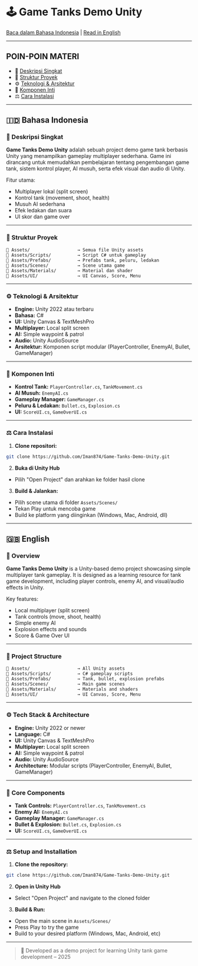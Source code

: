 # 🕹️ Game Tanks Demo Unity

[Baca dalam Bahasa Indonesia](#bahasa-indonesia) | [Read in English](#english)

---

## POIN-POIN MATERI

* 📜 [Deskripsi Singkat](#deskripsi-singkat)
* 🧰 [Struktur Proyek](#struktur-proyek)
* ⚙️ [Teknologi & Arsitektur](#teknologi--arsitektur)
* 📆 [Komponen Inti](#komponen-inti)
* ⚖️ [Cara Instalasi](#cara-instalasi)

---

<a name="bahasa-indonesia"></a>

## 🇮🇩 Bahasa Indonesia

<a name="deskripsi-singkat"></a>

### 📜 Deskripsi Singkat

**Game Tanks Demo Unity** adalah sebuah project demo game tank berbasis Unity yang menampilkan gameplay multiplayer sederhana. Game ini dirancang untuk memudahkan pembelajaran tentang pengembangan game tank, sistem kontrol player, AI musuh, serta efek visual dan audio di Unity.

Fitur utama:
* Multiplayer lokal (split screen)
* Kontrol tank (movement, shoot, health)
* Musuh AI sederhana
* Efek ledakan dan suara
* UI skor dan game over

---

<a name="struktur-proyek"></a>

### 🧰 Struktur Proyek

```
📁 Assets/                  → Semua file Unity assets
📁 Assets/Scripts/          → Script C# untuk gameplay
📁 Assets/Prefabs/          → Prefabs tank, peluru, ledakan
📁 Assets/Scenes/           → Scene utama game
📁 Assets/Materials/        → Material dan shader
📁 Assets/UI/               → UI Canvas, Score, Menu
```

---

<a name="teknologi--arsitektur"></a>

### ⚙️ Teknologi & Arsitektur

* **Engine:** Unity 2022 atau terbaru
* **Bahasa:** C#
* **UI:** Unity Canvas & TextMeshPro
* **Multiplayer:** Local split screen
* **AI:** Simple waypoint & patrol
* **Audio:** Unity AudioSource
* **Arsitektur:** Komponen script modular (PlayerController, EnemyAI, Bullet, GameManager)

---

<a name="komponen-inti"></a>

### 📆 Komponen Inti

* **Kontrol Tank:** `PlayerController.cs`, `TankMovement.cs`
* **AI Musuh:** `EnemyAI.cs`
* **Gameplay Manager:** `GameManager.cs`
* **Peluru & Ledakan:** `Bullet.cs`, `Explosion.cs`
* **UI:** `ScoreUI.cs`, `GameOverUI.cs`

---

<a name="cara-instalasi"></a>

### ⚖️ Cara Instalasi

1. **Clone repositori:**

```bash
git clone https://github.com/Iman874/Game-Tanks-Demo-Unity.git
```

2. **Buka di Unity Hub**

* Pilih "Open Project" dan arahkan ke folder hasil clone

3. **Build & Jalankan:**

* Pilih scene utama di folder `Assets/Scenes/`
* Tekan Play untuk mencoba game
* Build ke platform yang diinginkan (Windows, Mac, Android, dll)

---

<a name="english"></a>

## 🇬🇧 English

<a name="deskripsi-singkat"></a>

### 📜 Overview

**Game Tanks Demo Unity** is a Unity-based demo project showcasing simple multiplayer tank gameplay. It is designed as a learning resource for tank game development, including player controls, enemy AI, and visual/audio effects in Unity.

Key features:
* Local multiplayer (split screen)
* Tank controls (move, shoot, health)
* Simple enemy AI
* Explosion effects and sounds
* Score & Game Over UI

---

<a name="struktur-proyek"></a>

### 🧰 Project Structure

```
📁 Assets/                  → All Unity assets
📁 Assets/Scripts/          → C# gameplay scripts
📁 Assets/Prefabs/          → Tank, bullet, explosion prefabs
📁 Assets/Scenes/           → Main game scenes
📁 Assets/Materials/        → Materials and shaders
📁 Assets/UI/               → UI Canvas, Score, Menu
```

---

<a name="teknologi--arsitektur"></a>

### ⚙️ Tech Stack & Architecture

* **Engine:** Unity 2022 or newer
* **Language:** C#
* **UI:** Unity Canvas & TextMeshPro
* **Multiplayer:** Local split screen
* **AI:** Simple waypoint & patrol
* **Audio:** Unity AudioSource
* **Architecture:** Modular scripts (PlayerController, EnemyAI, Bullet, GameManager)

---

<a name="komponen-inti"></a>

### 📆 Core Components

* **Tank Controls:** `PlayerController.cs`, `TankMovement.cs`
* **Enemy AI:** `EnemyAI.cs`
* **Gameplay Manager:** `GameManager.cs`
* **Bullet & Explosion:** `Bullet.cs`, `Explosion.cs`
* **UI:** `ScoreUI.cs`, `GameOverUI.cs`

---

<a name="cara-instalasi"></a>

### ⚖️ Setup and Installation

1. **Clone the repository:**

```bash
git clone https://github.com/Iman874/Game-Tanks-Demo-Unity.git
```

2. **Open in Unity Hub**

* Select "Open Project" and navigate to the cloned folder

3. **Build & Run:**

* Open the main scene in `Assets/Scenes/`
* Press Play to try the game
* Build to your desired platform (Windows, Mac, Android, etc)

---

> 🌟 Developed as a demo project for learning Unity tank game development – 2025
